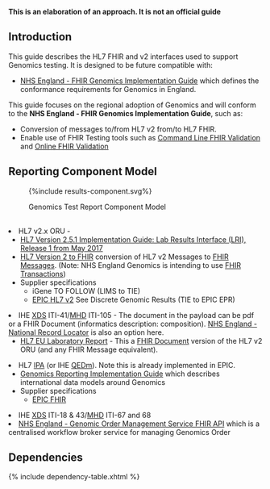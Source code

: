 
**This is an elaboration of an approach. It is not an official guide**

## Introduction

This guide describes the HL7 FHIR and v2 interfaces used to support Genomics testing. It is designed to be future compatible with:

- [NHS England - FHIR Genomics Implementation Guide](https://simplifier.net/guide/fhir-genomics-implementation-guide/Home/FHIRAssets/Profiles) which defines the conformance requirements for Genomics in England.

This guide focuses on the regional adoption of Genomics and will conform to the **NHS England - FHIR Genomics Implementation Guide**, such as:

- Conversion of messages to/from HL7 v2 from/to HL7 FHIR.
- Enable use of FHIR Testing tools such as [Command Line FHIR Validation](https://confluence.hl7.org/display/FHIR/Using+the+FHIR+Validator) and [Online FHIR Validation](https://validator.fhir.org/)

## Reporting Component Model

<figure>
{%include results-component.svg%}
<p id="fX.X.X.X-X" class="figureTitle">Genomics Test Report Component Model</p>
</figure>
<br clear="all"

- HL7 v2.x ORU - 
  - [HL7 Version 2.5.1 Implementation Guide: Lab Results Interface (LRI), Release 1 from May 2017](https://confluence.hl7.org/download/attachments/25559919/2018%2004%2003%20-%20V2%20LRI%20-%20Ch.%205%20CG%20and%20Code%20System%20Tables.pdf?api=v2)
  - [HL7 Version 2 to FHIR](https://build.fhir.org/ig/HL7/v2-to-fhir/) conversion of HL7 v2 Messages to [FHIR Messages](https://hl7.org/fhir/R4/messaging.html). (Note: NHS England Genomics is intending to use [FHIR Transactions](https://hl7.org/fhir/R4/http.html#transaction))
  - Supplier specifications
    - iGene TO FOLLOW (LIMS to TIE)
    - [EPIC HL7 v2](https://open.epic.com/Interface/HL7v2) See Discrete Genomic Results (TIE to EPIC EPR)
- IHE [XDS](https://profiles.ihe.net/ITI/TF/Volume1/ch-10.html) ITI-41/[MHD](https://profiles.ihe.net/ITI/MHD/index.html) ITI-105 - The document in the payload can be pdf or a FHIR Document (informatics description: composition). [NHS England - National Record Locator](https://digital.nhs.uk/developer/api-catalogue/national-record-locator-fhir) is also an option here.
  - [HL7 EU Laboratory Report](https://build.fhir.org/ig/hl7-eu/laboratory/) - This a [FHIR Document](https://hl7.org/fhir/R4/documents.html) version of the HL7 v2 ORU (and any FHIR Message equivalent). 
- HL7 [IPA](https://build.fhir.org/ig/HL7/fhir-ipa/) (or IHE [QEDm](https://profiles.ihe.net/PCC/QEDm/)). Note this is already implemented in EPIC.  
  - [Genomics Reporting Implementation Guide](https://build.fhir.org/ig/HL7/genomics-reporting/index.html) which describes international data models around Genomics
  - Supplier specifications
    - [EPIC FHIR](https://fhir.epic.com/)
- IHE [XDS](https://profiles.ihe.net/ITI/TF/Volume1/ch-10.html) ITI-18 & 43/[MHD](https://profiles.ihe.net/ITI/MHD/index.html) ITI-67 and 68
- [NHS England - Genomic Order Management Service FHIR API](https://digital.nhs.uk/developer/api-catalogue/genomic-order-management-service-fhir) which is a centralised workflow broker service for managing Genomics Order


## Dependencies

{% include dependency-table.xhtml %}

